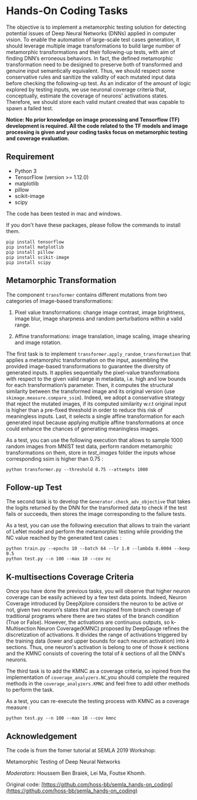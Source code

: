 

# Hands-On Coding Tasks
The objective is to implement a metamorphic testing solution for detecting potential issues of Deep Neural Networks (DNNs) applied in computer vision. To enable the automation of large-scale test cases generation, it should leverage multiple image transformations to build large number of metamorphic transformations and their following-up tests, with aim of finding DNN’s erroneous behaviors. In fact, the defined metamorphic transformation need to be designed to preserve both of transformed and genuine input semantically equivalent. Thus, we should respect some conservative rules and sanitize the validity of each mutated input data before checking the following-up test. As an indicator of the amount of logic explored by testing inputs, we use neuronal coverage criteria that, conceptually, estimate the coverage of neurons' activations states. Therefore, we should store each valid mutant created that was capable to spawn a failed test.

**Notice: No prior knowledge on image processing and Tensorflow (TF) development is required. All the code related to the TF models and image processing is given and your coding tasks focus on metamorphic testing and coverage evaluation.**

## Requirement
* Python 3
* TensorFlow (version >= 1.12.0)
* matplotlib
* pillow
* scikit-image
* scipy

The code has been tested in mac and windows.

If you don't have these packages, please follow the commands to install them.
```
pip install tensorflow
pip install matplotlib
pip install pillow
pip install scikit-image
pip install scipy
```

## Metamorphic Transformation
The component `transformer` contains different mutations from two categories of image-based transformations:

1. Pixel value transformations: change image contrast, image brightness, image blur, image sharpness and random perturbations within a valid range.

2. Affine transformations: image translation, image scaling, image shearing and image rotation.

The first task is to implement `transformer.apply_random_transformation` that applies a metamorphic transformation on the input, assembling the provided image-based transformations to guarantee the diversity of generated inputs. It applies sequentially the pixel-value transformations with respect to the given valid range in metadata, i.e. high and low bounds for each transformation’s parameter. Then, it computes the structural similarity between the transformed image and its original version (use `skimage.measure.compare_ssim`). Indeed, we adopt a conservative strategy that reject the mutated images, if its computed similarity w.r.t original input is higher than a pre-fixed threshold in order to reduce this risk of meaningless inputs. Last, it selects a single affine transformation for each generated input because applying multiple affine transformations at once could enhance the chances of generating meaningless images.

As a test, you can use the following execution that allows to sample 1000 random images from MNIST test data, perform random metamorphic transformations on them, store in _test_images_ folder the inputs whose corresponding ssim is higher than 0.75 :
```console
python transformer.py --threshold 0.75 --attempts 1000
```
## Follow-up Test
The second task is to develop the `Generator.check_adv_objective` that takes the logits returned by the DNN for the transformed data to check if the test fails or succeeds, then stores the image corresponding to the failure tests.

As a test, you can use the following execution that allows to train the variant of LeNet model and perform the metamorphic testing while providing the NC value reached by the generated test cases :
```console
python train.py --epochs 10 --batch 64 --lr 1.0 --lambda 0.0004 --keep 0.5
python test.py --n 100 --max 10 --cov nc
```
## K-multisections Coverage Criteria
Once you have done the previous tasks, you will observe that higher neuron coverage can be easily achieved by a few test data points. Indeed, Neuron Coverage introduced by DeepXplore considers the neuron to be active or not, given two neuron’s states that are inspired from branch coverage of traditional programs where there are two states of the branch condition (True or False). However, the activations are continuous outputs, so k-Multisection Neuron Coverage(KMNC) proposed by DeepGauge refines the discretization of activations. It divides the range of activations triggered by the training data (lower and upper bounds for each neuron activation) into _k_ sections. Thus, one neuron's activation is belong to one of those _k_ sections and the KMNC consists of covering the total of _k_ sections of all the DNN's neurons. 

The third task is to add the KMNC as a coverage criteria, so inpired from the implementation of `coverage_analyzers.NC`,you should complete the required methods in the `coverage_analyzers.KMNC` and feel free to add other methods to perform the task. 

As a test, you can re-execute the testing process with KMNC as a coverage measure :
```console
python test.py --n 100 --max 10 --cov kmnc
```

## Acknowledgement
The code is from the fomer tutorial at SEMLA 2019 Workshop:

Metamorphic Testing of Deep Neural Networks

 _Moderators_: Houssem Ben Braiek, Lei Ma, Foutse Khomh.
 
Original code: [https://github.com/hoss-bb/semla_hands-on_coding](https://github.com/hoss-bb/semla_hands-on_coding)